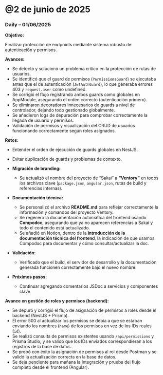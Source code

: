 # @2 de junio de 2025

### **Daily – 01/06/2025**

**Objetivo:**

Finalizar protección de endpoints mediante sistema robusto de autenticación y permisos.

**Avances:**

- Se detectó y solucionó un problema crítico en la protección de rutas de usuarios.
- Se identificó que el guard de permisos (`PermissionsGuard`) se ejecutaba antes que el de autenticación (`JwtAuthGuard`), lo que generaba errores 403 y `request.user` como undefined.
- Se corrigió el flujo registrando ambos guards como globales en AppModule, asegurando el orden correcto (autenticación primero).
- Se eliminaron decoradores innecesarios de guards a nivel de controlador, dejando todo gestionado globalmente.
- Se añadieron logs de depuración para comprobar correctamente la llegada de usuario y permisos.
- Validación de permisos y visualización del CRUD de usuarios funcionando correctamente según roles asignados.

**Retos:**

- Entender el orden de ejecución de guards globales en NestJS.
- Evitar duplicación de guards y problemas de contexto.

- **Migración de branding:**
    - Se actualizó el nombre del proyecto de “Sakai” a **“Ventory”** en todos los archivos clave (`package.json`, `angular.json`, rutas de build y referencias internas).
- **Documentación técnica:**
    - Se personalizó el archivo **README.md** para reflejar correctamente la información y comandos del proyecto Ventory.
    - Se regeneró la documentación automática del frontend usando **Compodoc**, asegurando que ya no aparecen referencias a Sakai y todo el contenido está actualizado.
    - Se añadió en Notion, dentro de la **introducción de la documentación técnica del frontend**, la indicación de que usamos Compodoc para documentar y cómo consultar/actualizar la doc.
- **Validación:**
    - Verificado que el build, el servidor de desarrollo y la documentación generada funcionen correctamente bajo el nuevo nombre.
- **Próximos pasos:**
    - Continuar agregando comentarios JSDoc a servicios y componentes clave.

**Avance en gestión de roles y permisos (backend):**

- Se depuró y corrigió el flujo de asignación de permisos a roles desde el backend (NestJS + Prisma).
- El error 500 al actualizar los permisos se debía a que se estaban enviando los nombres (`name`) de los permisos en vez de los IDs reales (`id`).
- Se realizó consulta de permisos existentes usando `/api/permissions` y Prisma Studio, y se validó que los IDs enviados correspondieran a los registros de la base de datos.
- Se probó con éxito la asignación de permisos al rol desde Postman y se validó la actualización correcta en la base de datos.
- Se deja pendiente para mañana la integración y prueba del flujo completo desde el frontend (Angular).